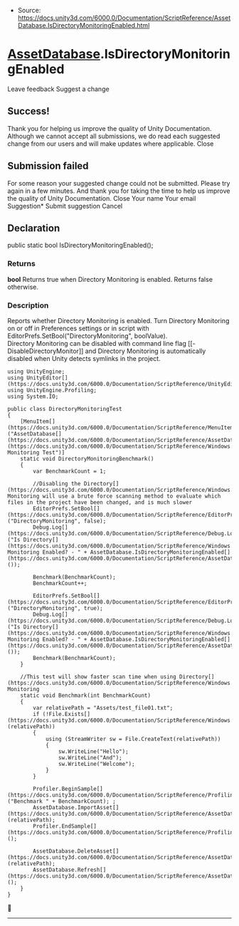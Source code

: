 * Source: https://docs.unity3d.com/6000.0/Documentation/ScriptReference/AssetDatabase.IsDirectoryMonitoringEnabled.html

#  [AssetDatabase](https://docs.unity3d.com/6000.0/Documentation/ScriptReference/AssetDatabase.html).IsDirectoryMonitoringEnabled
Leave feedback
Suggest a change
## Success!
Thank you for helping us improve the quality of Unity Documentation. Although we cannot accept all submissions, we do read each suggested change from our users and will make updates where applicable.
Close
## Submission failed
For some reason your suggested change could not be submitted. Please <a>try again</a> in a few minutes. And thank you for taking the time to help us improve the quality of Unity Documentation.
Close
Your name Your email Suggestion* Submit suggestion
Cancel
## Declaration
public static bool IsDirectoryMonitoringEnabled(); 
### Returns
**bool** Returns true when Directory Monitoring is enabled. Returns false otherwise. 
### Description
Reports whether Directory Monitoring is enabled.
Turn Directory Monitoring on or off in Preferences settings or in script with EditorPrefs.SetBool("DirectoryMonitoring", boolValue).  
Directory Monitoring can be disabled with command line flag [[-DisableDirectoryMonitor]] and Directory Monitoring is automatically disabled when Unity detects symlinks in the project.
```
using UnityEngine;
using UnityEditor[](https://docs.unity3d.com/6000.0/Documentation/ScriptReference/UnityEditor.html);
using UnityEngine.Profiling;
using System.IO;  
  
public class DirectoryMonitoringTest
{
    [MenuItem[](https://docs.unity3d.com/6000.0/Documentation/ScriptReference/MenuItem.html)("AssetDatabase[](https://docs.unity3d.com/6000.0/Documentation/ScriptReference/AssetDatabase.html)/Directory[](https://docs.unity3d.com/6000.0/Documentation/ScriptReference/Windows.Directory.html) Monitoring Test")]
    static void DirectoryMonitoringBenchmark()
    {
        var BenchmarkCount = 1;  
  
        //Disabling the Directory[](https://docs.unity3d.com/6000.0/Documentation/ScriptReference/Windows.Directory.html) Monitoring will use a brute force scanning method to evaluate which files in the project have been changed, and is much slower
        EditorPrefs.SetBool[](https://docs.unity3d.com/6000.0/Documentation/ScriptReference/EditorPrefs.SetBool.html)("DirectoryMonitoring", false);
        Debug.Log[](https://docs.unity3d.com/6000.0/Documentation/ScriptReference/Debug.Log.html)("Is Directory[](https://docs.unity3d.com/6000.0/Documentation/ScriptReference/Windows.Directory.html) Monitoring Enabled? - " + AssetDatabase.IsDirectoryMonitoringEnabled[](https://docs.unity3d.com/6000.0/Documentation/ScriptReference/AssetDatabase.IsDirectoryMonitoringEnabled.html)());  
  
        Benchmark(BenchmarkCount);
        BenchmarkCount++;  
  
        EditorPrefs.SetBool[](https://docs.unity3d.com/6000.0/Documentation/ScriptReference/EditorPrefs.SetBool.html)("DirectoryMonitoring", true);
        Debug.Log[](https://docs.unity3d.com/6000.0/Documentation/ScriptReference/Debug.Log.html)("Is Directory[](https://docs.unity3d.com/6000.0/Documentation/ScriptReference/Windows.Directory.html) Monitoring Enabled? - " + AssetDatabase.IsDirectoryMonitoringEnabled[](https://docs.unity3d.com/6000.0/Documentation/ScriptReference/AssetDatabase.IsDirectoryMonitoringEnabled.html)());
        Benchmark(BenchmarkCount);
    }  
  
    //This test will show faster scan time when using Directory[](https://docs.unity3d.com/6000.0/Documentation/ScriptReference/Windows.Directory.html) Monitoring
    static void Benchmark(int BenchmarkCount)
    {
        var relativePath = "Assets/test_file01.txt";
        if (!File.Exists[](https://docs.unity3d.com/6000.0/Documentation/ScriptReference/Windows.File.Exists.html)(relativePath))
        {
            using (StreamWriter sw = File.CreateText(relativePath))
            {
                sw.WriteLine("Hello");
                sw.WriteLine("And");
                sw.WriteLine("Welcome");
            }
        }  
  
        Profiler.BeginSample[](https://docs.unity3d.com/6000.0/Documentation/ScriptReference/Profiling.Profiler.BeginSample.html)("Benchmark " + BenchmarkCount); ;
        AssetDatabase.ImportAsset[](https://docs.unity3d.com/6000.0/Documentation/ScriptReference/AssetDatabase.ImportAsset.html)(relativePath);
        Profiler.EndSample[](https://docs.unity3d.com/6000.0/Documentation/ScriptReference/Profiling.Profiler.EndSample.html)();  
  
        AssetDatabase.DeleteAsset[](https://docs.unity3d.com/6000.0/Documentation/ScriptReference/AssetDatabase.DeleteAsset.html)(relativePath);
        AssetDatabase.Refresh[](https://docs.unity3d.com/6000.0/Documentation/ScriptReference/AssetDatabase.Refresh.html)();
    }
}
```

* * *
